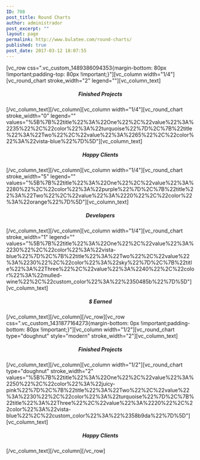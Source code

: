 ```yaml
---
ID: 708
post_title: Round Charts
author: administrador
post_excerpt: ""
layout: page
permalink: http://www.bulatee.com/round-charts/
published: true
post_date: 2017-03-12 18:07:55
---
```

[vc_row css=".vc_custom_1489386094353{margin-bottom: 80px !important;padding-top: 80px !important;}"][vc_column width="1/4"][vc_round_chart stroke_width="2" legend=""][vc_column_text]
<h5 style="text-align: center;">Finished Projects</h5>
[/vc_column_text][/vc_column][vc_column width="1/4"][vc_round_chart stroke_width="0" legend="" values="%5B%7B%22title%22%3A%22One%22%2C%22value%22%3A%2235%22%2C%22color%22%3A%22turquoise%22%7D%2C%7B%22title%22%3A%22Two%22%2C%22value%22%3A%2265%22%2C%22color%22%3A%22vista-blue%22%7D%5D"][vc_column_text]
<h5 style="text-align: center;">Happy Clients</h5>
[/vc_column_text][/vc_column][vc_column width="1/4"][vc_round_chart stroke_width="5" legend="" values="%5B%7B%22title%22%3A%22One%22%2C%22value%22%3A%2280%22%2C%22color%22%3A%22purple%22%7D%2C%7B%22title%22%3A%22Two%22%2C%22value%22%3A%2220%22%2C%22color%22%3A%22orange%22%7D%5D"][vc_column_text]
<h5 style="text-align: center;">Developers</h5>
[/vc_column_text][/vc_column][vc_column width="1/4"][vc_round_chart stroke_width="1" legend="" values="%5B%7B%22title%22%3A%22One%22%2C%22value%22%3A%2230%22%2C%22color%22%3A%22vista-blue%22%7D%2C%7B%22title%22%3A%22Two%22%2C%22value%22%3A%2230%22%2C%22color%22%3A%22sky%22%7D%2C%7B%22title%22%3A%22Three%22%2C%22value%22%3A%2240%22%2C%22color%22%3A%22mulled-wine%22%2C%22custom_color%22%3A%22%2350485b%22%7D%5D"][vc_column_text]
<h5 style="text-align: center;">$ Earned</h5>
[/vc_column_text][/vc_column][/vc_row][vc_row css=".vc_custom_1431877164273{margin-bottom: 0px !important;padding-bottom: 80px !important;}"][vc_column width="1/2"][vc_round_chart type="doughnut" style="modern" stroke_width="2"][vc_column_text]
<h5 style="text-align: center;">Finished Projects</h5>
[/vc_column_text][/vc_column][vc_column width="1/2"][vc_round_chart type="doughnut" stroke_width="2" values="%5B%7B%22title%22%3A%22One%22%2C%22value%22%3A%2250%22%2C%22color%22%3A%22juicy-pink%22%7D%2C%7B%22title%22%3A%22Two%22%2C%22value%22%3A%2230%22%2C%22color%22%3A%22turquoise%22%7D%2C%7B%22title%22%3A%22Three%22%2C%22value%22%3A%2220%22%2C%22color%22%3A%22vista-blue%22%2C%22custom_color%22%3A%22%2358b9da%22%7D%5D"][vc_column_text]
<h5 style="text-align: center;">Happy Clients</h5>
[/vc_column_text][/vc_column][/vc_row]